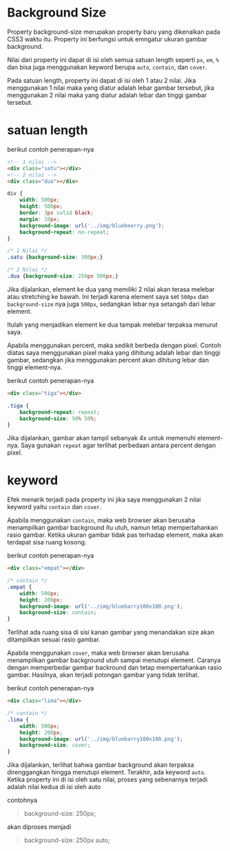 # Background Size

Property background-size merupakan property baru yang dikenalkan pada CSS3 waktu itu. Property ini berfungsi untuk emngatur ukuran gambar background.

Nilai dari property ini dapat di isi oleh semua satuan length seperti `px`, `em`, `%` dan bisa juga menggunakan keyword berupa `auto`, `contain`, dan `cover`.

Pada satuan length, property ini dapat di isi oleh 1 atau 2 nilai. Jika menggunakan 1 nilai maka yang diatur adalah lebar gambar tersebut, jika menggunakan 2 nilai maka yang diatur adalah lebar dan tinggi gambar tersebut.

# satuan length

berikut contoh penerapan-nya

```html
<!-- 1 nilai -->
<div class="satu"></div>
<!-- 2 nilai -->
<div class="dua"></div>
```

```css
div {
    width: 500px;
    height: 500px;
    border: 3px solid black;
    margin: 10px;
    background-image: url('../img/bluebeerry.png');
    background-repeat: no-repeat;
}

/* 1 Nilai */
.satu {background-size: 300px;}

/* 2 Nilai */
.dua {background-size: 250px 500px;}
```

Jika dijalankan, element ke dua yang memiliki 2 nilai akan terasa melebar atau stretching ke bawah. Ini terjadi karena element saya set `500px` dan `background-size` nya juga `500px`, sedangkan lebar nya setangah dari lebar element.

Itulah yang menjadikan element ke dua tampak melebar terpaksa menurut saya.

Apabila menggunakan percent, maka sedikit berbeda dengan pixel. Contoh diatas saya menggunakan pixel maka yang dihitung adalah lebar dan tinggi gambar, sedangkan jika menggunakan percent akan dihitung lebar dan tinggi element-nya.

berikut contoh penerapan-nya

```html
<div class="tiga"></div>
```

```css
.tiga {
    background-repeat: repeat;
    background-size: 50% 50%;
}
```

Jika dijalankan, gambar akan tampil sebanyak 4x untuk memenuhi element-nya. Saya gunakan `repeat` agar terlihat perbedaan antara percent dengan pixel.

# keyword

Efek menarik terjadi pada property ini jika saya menggunakan 2 nilai keyword yaitu `contain` dan `cover`.

Apabila menggunakan `contain`, maka web browser akan berusaha menampilkan gambar background itu utuh, namun tetap mempertahankan rasio gambar. Ketika ukuran gambar tidak pas terhadap element, maka akan terdapat sisa ruang kosong.

berikut contoh penerapan-nya

```html
<div class="empat"></div>
```

```css
/* contain */
.empat {
    width: 500px;
    height: 200px;
    background-image: url('../img/bluebarry100x100.png');
    background-size: contain;
}
```

Terlihat ada ruang sisa di sisi kanan gambar yang menandakan size akan ditampilkan sesuai rasio gambar.

Apabila menggunakan `cover`, maka web browser akan berusaha menampilkan gambar background utuh sampai menutupi element. Caranya dengan memperbedar gambar backround dan tetap mempertahankan rasio gambar. Hasilnya, akan terjadi potongan gambar yang tidak terlihat.

berikut contoh penerapan-nya

```html
<div class="lima"></div>
```

```css
/* contain */
.lima {
    width: 500px;
    height: 200px;
    background-image: url('../img/bluebarry100x100.png');
    background-size: cover;
}
```

Jika dijalankan, terlihat bahwa gambar background akan terpaksa direnggangkan hingga menutupi element. Terakhir, ada keyword `auto`. Ketika property ini di isi oleh satu nilai, proses yang sebenarnya terjadi adalah nilai kedua di isi oleh auto

contohnya

> background-size: 250px;

akan diproses menjadi

> background-size: 250px auto;